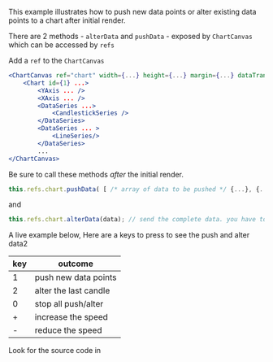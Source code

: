 This example illustrates how to push new data points or alter existing data points to a chart after initial render.

There are 2 methods - `alterData` and `pushData` - exposed by `ChartCanvas` which can be accessed by `refs`

Add a `ref` to the `ChartCanvas`

```jsx
<ChartCanvas ref="chart" width={...} height={...} margin={...} dataTransform={...} data={...} type={...}>
	<Chart id={1} ...>
		<YAxis ... />
		<XAxis ... />
		<DataSeries ...>
			<CandlestickSeries />
		</DataSeries>
		<DataSeries ... >
			<LineSeries/>
		</DataSeries>
		...
</ChartCanvas>
```

Be sure to call these methods *after* the initial render.

```js
this.refs.chart.pushData( [ /* array of data to be pushed */ {...}, {...}, ... ] );
```
and

```js
this.refs.chart.alterData(data); // send the complete data. you have to ensure that the length of the original data passed and the new data sending here match in length
```

A live example below, Here are a keys to press to see the push and alter data2

key | outcome
----| -------
1   | push new data points
2   | alter the last candle
0   | stop all push/alter
+   | increase the speed
-   | reduce the speed

Look for the source code in 